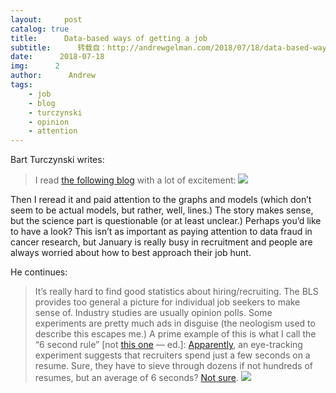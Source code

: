 ```yaml
---
layout:     post
catalog: true
title:      Data-based ways of getting a job
subtitle:      转载自：http://andrewgelman.com/2018/07/18/data-based-ways-getting-job/
date:      2018-07-18
img:      2
author:      Andrew
tags:
    - job
    - blog
    - turczynski
    - opinion
    - attention
---
```




Bart Turczynski writes:

> I read [the following blog](https://talent.works/blog/2018/01/08/the-science-of-the-job-search-part-i-13-data-backed-ways-to-win) with a lot of excitement:
![](http://andrewgelman.com/wp-content/uploads/2018/01/Screen-Shot-2018-01-18-at-12.24.02-AM-1024x226.png)

Then I reread it and paid attention to the graphs and models (which don’t seem to be actual models, but rather, well, lines.) The story makes sense, but the science part is questionable (or at least unclear.)
Perhaps you’d like to have a look? This isn’t as important as paying attention to data fraud in cancer research, but January is really busy in recruitment and people are always worried about how to best approach their job hunt.

He continues:

> It’s really hard to find good statistics about hiring/recruiting. The BLS provides too general a picture for individual job seekers to make sense of. Industry studies are usually opinion polls. Some experiments are pretty much ads in disguise (the neologism used to describe this escapes me.) A prime example of this is what I call the “6 second rule” [not [this one](http://andrewgelman.com/2014/04/22/science-reporting-makes-want-barf) — ed.]:
[Apparently](https://cdn.theladders.net/static/images/basicSite/pdfs/TheLadders-EyeTracking-StudyC2.pdf), an eye-tracking experiment suggests that recruiters spend just a few seconds on a resume. Sure, they have to sieve through dozens if not hundreds of resumes, but an average of 6 seconds? [Not sure](https://resumegenius.com/blog/5-problems-with-the-ladders-6-second-resume-study).
![](http://andrewgelman.com/wp-content/uploads/2018/01/Screen-Shot-2018-01-18-at-12.27.06-AM-1024x198.png)

